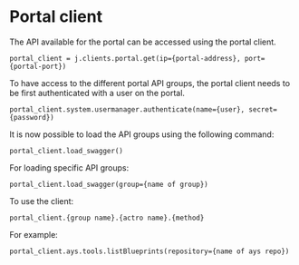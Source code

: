 # Portal client

The API available for the portal can be accessed using the portal client.

`portal_client = j.clients.portal.get(ip={portal-address}, port={portal-port})`

To have access to the different portal API groups, the portal client needs to be first authenticated with a user on the portal.

`portal_client.system.usermanager.authenticate(name={user}, secret={password})`

It is now possible to load the API groups using the following command:

`portal_client.load_swagger()`

For loading specific API groups:

`portal_client.load_swagger(group={name of group})`

To use the client:

`portal_client.{group name}.{actro name}.{method}`

For example:

`portal_client.ays.tools.listBlueprints(repository={name of ays repo})`
